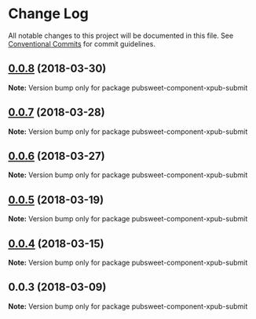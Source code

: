# Change Log

All notable changes to this project will be documented in this file.
See [Conventional Commits](https://conventionalcommits.org) for commit guidelines.

<a name="0.0.8"></a>
## [0.0.8](https://gitlab.coko.foundation/pubsweet/pubsweet/compare/pubsweet-component-xpub-submit@0.0.7...pubsweet-component-xpub-submit@0.0.8) (2018-03-30)




**Note:** Version bump only for package pubsweet-component-xpub-submit

<a name="0.0.7"></a>
## [0.0.7](https://gitlab.coko.foundation/pubsweet/pubsweet/compare/pubsweet-component-xpub-submit@0.0.6...pubsweet-component-xpub-submit@0.0.7) (2018-03-28)




**Note:** Version bump only for package pubsweet-component-xpub-submit

<a name="0.0.6"></a>
## [0.0.6](https://gitlab.coko.foundation/pubsweet/pubsweet/compare/pubsweet-component-xpub-submit@0.0.5...pubsweet-component-xpub-submit@0.0.6) (2018-03-27)




**Note:** Version bump only for package pubsweet-component-xpub-submit

<a name="0.0.5"></a>
## [0.0.5](https://gitlab.coko.foundation/pubsweet/pubsweet/compare/pubsweet-component-xpub-submit@0.0.4...pubsweet-component-xpub-submit@0.0.5) (2018-03-19)




**Note:** Version bump only for package pubsweet-component-xpub-submit

<a name="0.0.4"></a>
## [0.0.4](https://gitlab.coko.foundation/pubsweet/pubsweet/compare/pubsweet-component-xpub-submit@0.0.3...pubsweet-component-xpub-submit@0.0.4) (2018-03-15)




**Note:** Version bump only for package pubsweet-component-xpub-submit

<a name="0.0.3"></a>

## 0.0.3 (2018-03-09)

**Note:** Version bump only for package pubsweet-component-xpub-submit
